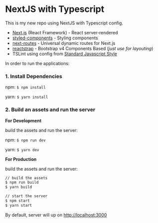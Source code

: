 # NextJS with Typescript
This is my new repo using NextJS with Typescript config.

* [Next.js](https://github.com/zeit/next.js) (React Framework) - React server-rendered
* [styled-components](https://github.com/styled-components/styled-components) - Styling components
* [next-routes](https://github.com/fridays/next-routes) - Universal dynamic routes for Next.js
* [reactstrap](https://github.com/reactstrap/reactstrap) - Bootstrap v4 Components Based (*just use for layouting*)
* TSLint using config from [Standard Javascript Style](https://standardjs.com/)

In order to run the applications:

### 1. Install Dependencies

npm: `$ npm install`

yarn: `$ yarn install`

### 2. Build an assets and run the server

**For Development**

build the assets and run the server:

npm: `$ npm run dev`

yarn: `$ yarn dev`

**For Production**

build the assets and run the server:

   ```bash
   // build the assets
   $ npm run build
   $ yarn build

   // start the server
   $ npm start
   $ yarn start
   ```

By default, server will up on [http://localhost:3000](http://localhost:3000)
